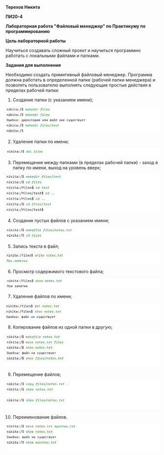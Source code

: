 ﻿**Терехов Никита** 

**ПИ20-4**

**Лабораторная работа "Файловый менеджер" по Практикуму по программированию**

**Цель лабораторной работы**

Научиться создавать сложный проект и научиться программно работать с локальными файлами и папками.

**Задания для выполнения**

Необходимо создать примитивный файловый менеджер. Программа должна работать в определенной папке (рабочей папки менеджера) и позволять пользователю выполнять следующие простые действия в пределах рабочей папки:

1. Создание папки (с указанием имени);

![screenshot](Aspose.Words.4b0aaf88-fcb1-47e8-b361-f442615ae53e.001.png)

2. Удаление папки по имени;

![screenshot](Aspose.Words.4b0aaf88-fcb1-47e8-b361-f442615ae53e.002.png)

3. Перемещение между папками (в пределах рабочей папки) - заход в папку по имени, выход на уровень вверх;

![screenshot](Aspose.Words.4b0aaf88-fcb1-47e8-b361-f442615ae53e.003.png)

4. Создание пустых файлов с указанием имени;

![screenshot](Aspose.Words.4b0aaf88-fcb1-47e8-b361-f442615ae53e.004.png)

5. Запись текста в файл;

![screenshot](Aspose.Words.4b0aaf88-fcb1-47e8-b361-f442615ae53e.005.png)

6. Просмотр содержимого текстового файла;

![screenshot](Aspose.Words.4b0aaf88-fcb1-47e8-b361-f442615ae53e.006.png)

7. Удаление файлов по имени;

![screenshot](Aspose.Words.4b0aaf88-fcb1-47e8-b361-f442615ae53e.007.png)

8. Копирование файлов из одной папки в другую;

![screenshot](Aspose.Words.4b0aaf88-fcb1-47e8-b361-f442615ae53e.008.png)

9. Перемещение файлов;

![screenshot](Aspose.Words.4b0aaf88-fcb1-47e8-b361-f442615ae53e.009.png)

10. Переименование файлов.

![screenshot](Aspose.Words.4b0aaf88-fcb1-47e8-b361-f442615ae53e.010.png)



